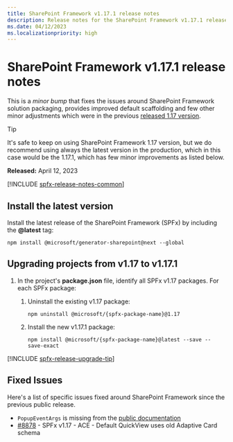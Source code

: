 ```yaml
---
title: SharePoint Framework v1.17.1 release notes
description: Release notes for the SharePoint Framework v1.17.1 release
ms.date: 04/12/2023
ms.localizationpriority: high
---
```

# SharePoint Framework v1.17.1 release notes

This is a _minor bump_ that fixes the issues around SharePoint Framework solution packaging, provides improved default scaffolding and few other minor adjustments which were in the previous [released 1.17 version](release-1.17.md).

> [!TIP]
> It's safe to keep on using SharePoint Framework 1.17 version, but we do recommend using always the latest version in the production, which in this case would be the 1.17.1, which has few minor improvements as listed below.

**Released:** April 12, 2023

[!INCLUDE [spfx-release-notes-common](../../includes/snippets/spfx-release-notes-common.md)]

## Install the latest version

Install the latest release of the SharePoint Framework (SPFx) by including the **@latest** tag:

```console
npm install @microsoft/generator-sharepoint@next --global
``` 

## Upgrading projects from v1.17 to v1.17.1

1. In the project's **package.json** file, identify all SPFx v1.17 packages. For each SPFx package:
    1. Uninstall the existing v1.17 package:

        ```console
        npm uninstall @microsoft/{spfx-package-name}@1.17
        ```

    2. Install the new v1.17.1 package:

        ```console
        npm install @microsoft/{spfx-package-name}@latest --save --save-exact
        ```

[!INCLUDE [spfx-release-upgrade-tip](../../includes/snippets/spfx-release-upgrade-tip.md)]

## Fixed Issues

Here's a list of specific issues fixed around SharePoint Framework since the previous public release.

- `PopupEventArgs` is missing from the [public documentation](https://learn.microsoft.com/en-us/javascript/api/sp-http-base/popupeventargs?view=sp-typescript-latest)
- [#8878](https://github.com/SharePoint/sp-dev-docs/issues/8878) - SPFx v1.17 - ACE - Default QuickView uses old Adaptive Card schema
